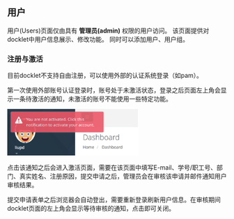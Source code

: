 ## 用户 ##

用户(Users)页面仅由具有 **管理员(admin)** 权限的用户访问。
该页面提供对docklet中用户信息展示、修改功能。
同时可以添加用户、用户组。

### 注册与激活 ###

目前docklet不支持自由注册，可以使用外部的认证系统登录（如pam）。

第一次使用外部账号认证登录时，账号处于未激活状态，登录之后页面左上角会显示一条待激活的通知，未激活的账号不能使用一些特定功能。

<img src="../images/user_init.png" width="300" alt="user activating">

点击该通知之后会进入激活页面，需要在该页面中填写E-mail、学号/职工号、部门、真实姓名、注册原因，提交申请之后，管理员会在审核该申请并邮件通知用户审核结果。

提交申请表单之后浏览器会自动登出，需要重新登录刷新用户信息。在审核期间docklet页面的左上角会显示等待审核的通知，点击即可关闭。
